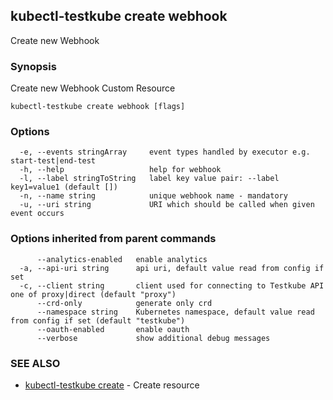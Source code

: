 ## kubectl-testkube create webhook

Create new Webhook

### Synopsis

Create new Webhook Custom Resource

```
kubectl-testkube create webhook [flags]
```

### Options

```
  -e, --events stringArray     event types handled by executor e.g. start-test|end-test
  -h, --help                   help for webhook
  -l, --label stringToString   label key value pair: --label key1=value1 (default [])
  -n, --name string            unique webhook name - mandatory
  -u, --uri string             URI which should be called when given event occurs
```

### Options inherited from parent commands

```
      --analytics-enabled   enable analytics
  -a, --api-uri string      api uri, default value read from config if set
  -c, --client string       client used for connecting to Testkube API one of proxy|direct (default "proxy")
      --crd-only            generate only crd
      --namespace string    Kubernetes namespace, default value read from config if set (default "testkube")
      --oauth-enabled       enable oauth
      --verbose             show additional debug messages
```

### SEE ALSO

* [kubectl-testkube create](kubectl-testkube_create.md)	 - Create resource


